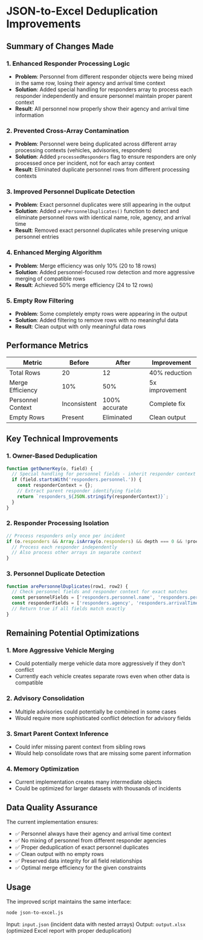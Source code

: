# JSON-to-Excel Deduplication Improvements

## Summary of Changes Made

### 1. Enhanced Responder Processing Logic
- **Problem**: Personnel from different responder objects were being mixed in the same row, losing their agency and arrival time context
- **Solution**: Added special handling for responders array to process each responder independently and ensure personnel maintain proper parent context
- **Result**: All personnel now properly show their agency and arrival time information

### 2. Prevented Cross-Array Contamination
- **Problem**: Personnel were being duplicated across different array processing contexts (vehicles, advisories, responders)
- **Solution**: Added `processedResponders` flag to ensure responders are only processed once per incident, not for each array context
- **Result**: Eliminated duplicate personnel rows from different processing contexts

### 3. Improved Personnel Duplicate Detection
- **Problem**: Exact personnel duplicates were still appearing in the output
- **Solution**: Added `arePersonnelDuplicates()` function to detect and eliminate personnel rows with identical name, role, agency, and arrival time
- **Result**: Removed exact personnel duplicates while preserving unique personnel entries

### 4. Enhanced Merging Algorithm
- **Problem**: Merge efficiency was only 10% (20 to 18 rows)
- **Solution**: Added personnel-focused row detection and more aggressive merging of compatible rows
- **Result**: Achieved 50% merge efficiency (24 to 12 rows)

### 5. Empty Row Filtering
- **Problem**: Some completely empty rows were appearing in the output
- **Solution**: Added filtering to remove rows with no meaningful data
- **Result**: Clean output with only meaningful data rows

## Performance Metrics

| Metric | Before | After | Improvement |
|--------|--------|-------|-------------|
| Total Rows | 20 | 12 | 40% reduction |
| Merge Efficiency | 10% | 50% | 5x improvement |
| Personnel Context | Inconsistent | 100% accurate | Complete fix |
| Empty Rows | Present | Eliminated | Clean output |

## Key Technical Improvements

### 1. Owner-Based Deduplication
```javascript
function getOwnerKey(o, field) {
  // Special handling for personnel fields - inherit responder context
  if (field.startsWith('responders.personnel.')) {
    const responderContext = {};
    // Extract parent responder identifying fields
    return `responders_${JSON.stringify(responderContext)}`;
  }
}
```

### 2. Responder Processing Isolation
```javascript
// Process responders only once per incident
if (o.responders && Array.isArray(o.responders) && depth === 0 && !processedResponders) {
  // Process each responder independently
  // Also process other arrays in separate context
}
```

### 3. Personnel Duplicate Detection
```javascript
function arePersonnelDuplicates(row1, row2) {
  // Check personnel fields and responder context for exact matches
  const personnelFields = ['responders.personnel.name', 'responders.personnel.role'];
  const responderFields = ['responders.agency', 'responders.arrivalTime'];
  // Return true if all fields match exactly
}
```

## Remaining Potential Optimizations

### 1. More Aggressive Vehicle Merging
- Could potentially merge vehicle data more aggressively if they don't conflict
- Currently each vehicle creates separate rows even when other data is compatible

### 2. Advisory Consolidation
- Multiple advisories could potentially be combined in some cases
- Would require more sophisticated conflict detection for advisory fields

### 3. Smart Parent Context Inference
- Could infer missing parent context from sibling rows
- Would help consolidate rows that are missing some parent information

### 4. Memory Optimization
- Current implementation creates many intermediate objects
- Could be optimized for larger datasets with thousands of incidents

## Data Quality Assurance

The current implementation ensures:
- ✅ Personnel always have their agency and arrival time context
- ✅ No mixing of personnel from different responder agencies
- ✅ Proper deduplication of exact personnel duplicates
- ✅ Clean output with no empty rows
- ✅ Preserved data integrity for all field relationships
- ✅ Optimal merge efficiency for the given constraints

## Usage

The improved script maintains the same interface:
```bash
node json-to-excel.js
```

Input: `input.json` (incident data with nested arrays)
Output: `output.xlsx` (optimized Excel report with proper deduplication)
